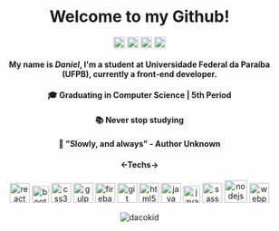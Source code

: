 <h1 align="center"> Welcome to my Github! </h1>

<p align="center">
  
<p align="center">
<a href="https://linkedin.com/in/danielcunhac" target="blank"><img align="center" src="https://cdn.jsdelivr.net/npm/simple-icons@3.0.1/icons/linkedin.svg" alt="danielcunhac" height="20" width="20" /></a>
<a href="https://instagram.com/danielcunhaac" target="blank"><img align="center" src="https://cdn.jsdelivr.net/npm/simple-icons@3.0.1/icons/instagram.svg" alt="danielcunhaac" height="20" width="20" /></a>
<a href="https://dev.to/dacokid" target="blank"><img align="center" src="https://cdn.jsdelivr.net/npm/simple-icons@3.0.1/icons/dev-dot-to.svg" alt="dacokid" height="20" width="20" /></a>
<a href="https://stackoverflow.com/users/13982460/daniel-cunha?tab=profile" target="blank"><img align="center" src="https://cdn.jsdelivr.net/npm/simple-icons@3.0.1/icons/stackoverflow.svg" alt="users/13982460/daniel-cunha?tab=profile" height="20" width="20" /></a>
</p>
  
</p>

<h4 align="center">
  My name is <em>Daniel</em>, I'm a student at Universidade Federal da Paraíba (UFPB), currently a front-end developer.
</h4>
  <h4 align="center">
 🎓 Graduating in Computer Science | 5th Period 
   </h4>
  <h4 align="center">
 📚 Never stop studying
  </h4>
  <h4 align="center">
 🎯 "Slowly, and always" - Author Unknown
  </h4>
  <h4 align="center"><strong><-</strong>Techs<strong>-></strong></h4>
<p align="center">
<img src="https://devicons.github.io/devicon/devicon.git/icons/react/react-original-wordmark.svg" alt="react" width="35" height="35"/> <img src="https://devicons.github.io/devicon/devicon.git/icons/bootstrap/bootstrap-plain.svg" alt="bootstrap" width="30" height="30"/> <img src="https://devicons.github.io/devicon/devicon.git/icons/css3/css3-original-wordmark.svg" alt="css3" width="35" height="35"/> <img src="https://devicons.github.io/devicon/devicon.git/icons/gulp/gulp-plain.svg" alt="gulp" width="35" height="35"/>
<img src="https://www.vectorlogo.zone/logos/firebase/firebase-icon.svg" alt="firebase" width="35" height="35"/>
<img src="https://www.vectorlogo.zone/logos/git-scm/git-scm-icon.svg" alt="git" width="35" height="35"/> <img src="https://devicons.github.io/devicon/devicon.git/icons/html5/html5-original-wordmark.svg" alt="html5" width="35" height="35"/> <img src="https://devicons.github.io/devicon/devicon.git/icons/java/java-original-wordmark.svg" alt="java" width="35" height="35"/> <img src="https://devicons.github.io/devicon/devicon.git/icons/javascript/javascript-original.svg" alt="javascript" width="30" height="30"/> <img src="https://devicons.github.io/devicon/devicon.git/icons/sass/sass-original.svg" alt="sass" width="35" height="35"/> <img src="https://devicons.github.io/devicon/devicon.git/icons/nodejs/nodejs-original-wordmark.svg" alt="nodejs" width="40" height="40"/> <img src="https://devicons.github.io/devicon/devicon.git/icons/webpack/webpack-original.svg" alt="webpack" width="35" height="35"/>
</p>

<p align="center"><img align="center" src="https://github-readme-stats.vercel.app/api/top-langs/?username=dacokid&layout=compact" alt="dacokid" /></p>
